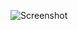 ![Screenshot](https://raw.githubusercontent.com/Cryakl/Ultimate-RAT-Collection/refs/heads/main/RemoteHack/Remote%20Hack%201.5/Screenshot.png)
